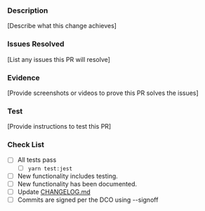 ### Description
[Describe what this change achieves]
 
### Issues Resolved
[List any issues this PR will resolve]

### Evidence
[Provide screenshots or videos to prove this PR solves the issues]

### Test
[Provide instructions to test this PR]

### Check List
- [ ] All tests pass
  - [ ] `yarn test:jest`
- [ ] New functionality includes testing.
- [ ] New functionality has been documented.
- [ ] Update [CHANGELOG.md](./../CHANGELOG.md)
- [ ] Commits are signed per the DCO using --signoff 
